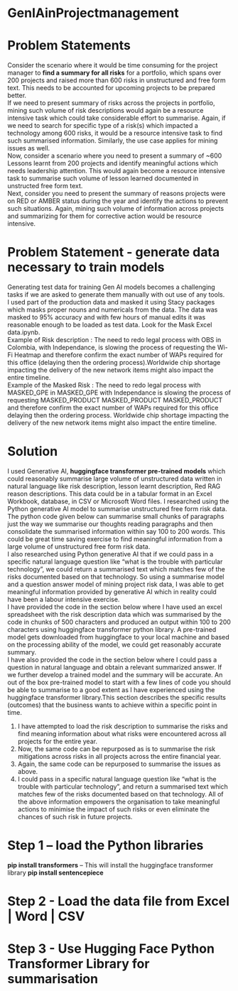 # GenIAinProjectmanagement

# Problem Statements

Consider the scenario where it would be time consuming for the project manager to **find a summary for all risks** for a portfolio, which spans over 200 projects and raised more than 600 risks in unstructured and free form text. This needs to be accounted for upcoming projects to be prepared better. <BR>
If we need to present summary of risks across the projects in portfolio, mining such volume of risk descriptions would again be a resource intensive task which could take considerable effort to summarise. 
Again, if we need to search for specific type of a risk(s) which impacted a technology among 600 risks, it would be a resource intensive task to find such summarised information.
Similarly, the use case applies for mining issues as well. <BR>
Now, consider a scenario where you need to present a summary of  ~600 Lessons learnt from 200 projects and identify meaningful actions which needs leadership attention. This would again become a resource intensive task to summarise such volume of lesson learned documented in unstructed free form text. <BR>
Next, consider you need to present the summary of reasons  projects were on RED or AMBER status during the year and identify the actions to prevent such situations. Again, mining such volume of information across projects and summarizing for them for corrective action would be resource intensive.

# Problem Statement - generate data necessary to train models
Generating test data for training Gen AI models becomes a challenging tasks if we are asked to generate them manually with out use of any tools.<BR>
I used part of the production data and masked it using Stacy packages which masks proper nouns and numericals from the data. The data was masked to 95% accuracy and with few hours of manual edits it was reasonable enough to be loaded as test data. Look for the Mask Excel data.ipynb.<BR>
Example of Risk description : The need to redo legal process with OBS in Colombia, with Independance, is slowing the process of requesting the Wi-Fi Heatmap and therefore confirm the exact number of WAPs required for this office (delaying then the ordering process).Worldwide chip shortage impacting the delivery of the new network items might also impact the entire timeline.<BR>
Example of the Masked Risk : The need to redo legal process with MASKED_GPE in MASKED_GPE with Independance is slowing the process of requesting MASKED_PRODUCT MASKED_PRODUCT MASKED_PRODUCT and therefore confirm the exact number of WAPs required for this office delaying then the ordering process. Worldwide chip shortage impacting the delivery of the new network items might also impact the entire timeline.<BR>

# Solution 
I used Generative AI, **huggingface transformer pre-trained models** which could reasonably summarise large volume of unstructured data written in natural language like risk description, lesson learnt description, Red RAG reason descriptions. This data could be in a tabular format in an Excel Workbook, database, in CSV or Microsoft Word files. 
I researched using the Python generative AI model to summarise unstructured free form risk data. The python code given below can summarise small chunks of paragraphs just the way we summarise our thoughts reading paragraphs and then consolidate the summarised information within say 100 to 200 words. This could be great time saving exercise to find meaningful information from a large volume of unstructured free form risk data.<BR>
I also researched using Python generative AI that if we could pass in a specific natural language question  like “what is the trouble with particular technology”,  we could return a summarised text which matches few of the risks documented based on that technology. 
So using a summarise model and a question answer model of mining project risk data, I was able to get meaningful information provided by generative AI which in reality could have been a labour intensive exercise.<BR>
I have provided the code in the section below where I have used an excel spreadsheet with the risk description data which was summarised by the code in chunks of 500 characters and produced an output within 100 to 200 characters using huggingface transformer python library. A pre-trained model gets downloaded from huggingface to your local machine and based on the processing ability of the model, we could get reasonably accurate summary. <BR>
I have also provided the code in the section below where I could pass a question in natural language and obtain a relevant summarized answer. 
If we further develop a trained model and the summary will be accurate. An out of the box pre-trained model to start with a few lines of code you should be able to summarise to a good extent as I have experienced using the huggingface transformer library.This section describes the specific results (outcomes) that the business wants to achieve within a specific point in time.  
1.	I have attempted to load the risk description to summarise the risks and find meaning information about what risks were encountered across all projects for the entire year. 
1.	Now, the same code can be repurposed as is to summarise the risk mitigations across risks in all projects across the entire financial year.
1.	Again, the same code can be repurposed to summarise the issues as above.
1.	I could pass in a specific natural language question  like “what is the trouble with particular technology”,  and return a summarised text which matches few of the risks documented based on that technology.
All of the above information empowers the organisation to take meaningful actions to minimise the impact of such risks or even eliminate the chances of  such risk in future projects.

# Step 1 – load the Python libraries

**pip install transformers** – This will install the huggingface transformer library
**pip install sentencepiece**
# Step 2 - Load the data file from Excel | Word | CSV
# Step 3 - Use Hugging Face Python Transformer Library for summarisation


